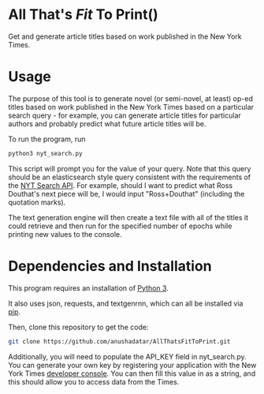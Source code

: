 # All That's *Fit* To Print()
Get and generate article titles based on work published in the New York Times.

# Usage
The purpose of this tool is to generate novel (or semi-novel, at least) op-ed titles based on work published in the New York Times based on a particular search query - for example, you can generate article titles for particular authors and probably predict what future article titles will be.

To run the program, run 
```sh
python3 nyt_search.py
```
This script will prompt you for the value of your query. Note that this query should be an elasticsearch style query consistent with the requirements of the [NYT Search API](https://developer.nytimes.com/docs/articlesearch-product/1/overview). For example, should I want to predict what Ross Douthat's next piece will be, I would input "Ross+Douthat" (including the quotation marks). 

The text generation engine will then create a text file with all of the titles it could retrieve and then run for the specified number of epochs while printing new values to the console.

# Dependencies and Installation
This program requires an installation of [Python 3](https://www.python.org/downloads/).

It also uses json, requests, and textgenrnn, which can all be installed via [pip](https://pypi.org/project/pip/). 

Then, clone this repository to get the code:
```sh
git clone https://github.com/anushadatar/AllThatsFitToPrint.git
```
Additionally, you will need to populate the API_KEY field in nyt_search.py. You can generate your own key by registering your application with the New York Times [developer console](https://developer.nytimes.com/). You can then fill this value in as a string, and this should allow you to access data from the Times.
